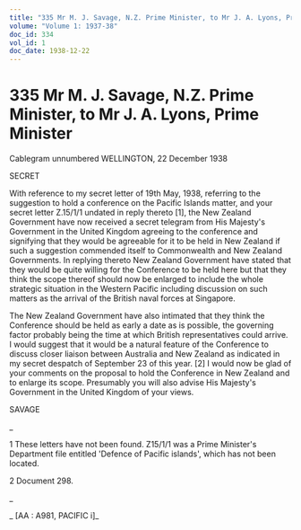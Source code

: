 ```yaml
---
title: "335 Mr M. J. Savage, N.Z. Prime Minister, to Mr J. A. Lyons, Prime Minister"
volume: "Volume 1: 1937-38"
doc_id: 334
vol_id: 1
doc_date: 1938-12-22
---
```


# 335 Mr M. J. Savage, N.Z. Prime Minister, to Mr J. A. Lyons, Prime Minister

Cablegram unnumbered WELLINGTON, 22 December 1938

SECRET

With reference to my secret letter of 19th May, 1938, referring to the suggestion to hold a conference on the Pacific Islands matter, and your secret letter Z.15/1/1 undated in reply thereto [1], the New Zealand Government have now received a secret telegram from His Majesty's Government in the United Kingdom agreeing to the conference and signifying that they would be agreeable for it to be held in New Zealand if such a suggestion commended itself to Commonwealth and New Zealand Governments. In replying thereto New Zealand Government have stated that they would be quite willing for the Conference to be held here but that they think the scope thereof should now be enlarged to include the whole strategic situation in the Western Pacific including discussion on such matters as the arrival of the British naval forces at Singapore.

The New Zealand Government have also intimated that they think the Conference should be held as early a date as is possible, the governing factor probably being the time at which British representatives could arrive. I would suggest that it would be a natural feature of the Conference to discuss closer liaison between Australia and New Zealand as indicated in my secret despatch of September 23 of this year. [2] I would now be glad of your comments on the proposal to hold the Conference in New Zealand and to enlarge its scope. Presumably you will also advise His Majesty's Government in the United Kingdom of your views.

SAVAGE

_

1 These letters have not been found. Z15/1/1 was a Prime Minister's Department file entitled 'Defence of Pacific islands', which has not been located.

2 Document 298.

_

_ [AA : A981, PACIFIC i]_
